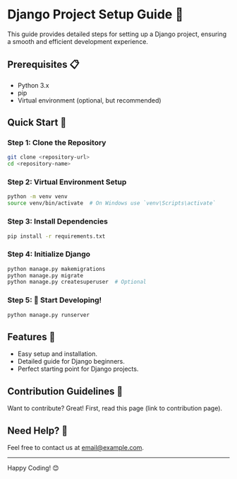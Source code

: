 # Django Project Setup Guide 🚀

This guide provides detailed steps for setting up a Django project, ensuring a smooth and efficient development experience.

## Prerequisites 📋

- Python 3.x
- pip
- Virtual environment (optional, but recommended)

## Quick Start 🚀

### Step 1: Clone the Repository

```bash
git clone <repository-url>
cd <repository-name>
```

### Step 2: Virtual Environment Setup

```bash
python -m venv venv
source venv/bin/activate  # On Windows use `venv\Scripts\activate`
```

### Step 3: Install Dependencies

```bash
pip install -r requirements.txt
```

### Step 4: Initialize Django

```bash
python manage.py makemigrations
python manage.py migrate
python manage.py createsuperuser  # Optional
```

### Step 5: 🌟 Start Developing!

```bash
python manage.py runserver
```

## Features 🌟

- Easy setup and installation.
- Detailed guide for Django beginners.
- Perfect starting point for Django projects.

## Contribution Guidelines 🤝

Want to contribute? Great! First, read this page (link to contribution page).

## Need Help? 🤔

Feel free to contact us at [email@example.com](mailto:email@example.com).

---

Happy Coding! 😊